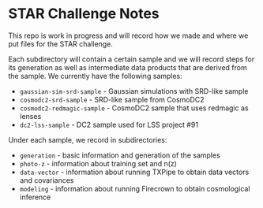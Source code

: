 STAR Challenge Notes
=====================

This repo is work in progress and will record how we made and where we put files for the STAR challenge.

Each subdirectory will contain a certain sample and we will record steps for its generation as well as intermediate data products that are derived from the sample. We currently have the following samples:

- `gaussian-sim-srd-sample` - Gaussian simulations with SRD-like sample
- `cosmodc2-srd-sample` - SRD-like sample from CosmoDC2
- `cosmodc2-redmagic-sample` - CosmoDC2 sample that uses redmagic as lenses
- `dc2-lss-sample` - DC2 sample used for LSS project #91

Under each sample, we record in subdirectories:

- `generation` - basic information and generation of the samples
- `photo-z` - information about training set and n(z)
- `data-vector` - information about running TXPipe to obtain data vectors and covariances
- `modeling` - information about running Firecrown to obtain cosmological inference
